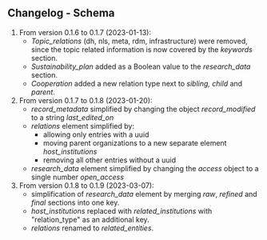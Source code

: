 ## Changelog - Schema

1. From version 0.1.6 to 0.1.7 (2023-01-13):
   - _Topic_relations_ (dh, nls, meta, rdm, infrastructure) were removed, since the topic related information is now covered by the _keywords_ section.
   - _Sustainability_plan_ added as a Boolean value to the _research_data_ section.
   - _Cooperation_ added a new relation type next to _sibling, child_ and _parent_.
2. From version 0.1.7 to 0.1.8 (2023-01-20):
   - _record_metadata_ simplified by changing the object _record_modified_ to a string _last_edited_on_
   - _relations_ element simplified by:
     - allowing only entries with a uuid
     - moving parent organizations to a new separate element _host_institutions_
     - removing all other entries without a uuid
   - _research_data_ element simplified by changing the _access_ object to a single number _open_access_
3. From version 0.1.8 to 0.1.9 (2023-03-07):
   - simplification of  _research_data_ element by merging _raw_, _refined_ and _final_ sections into one key. 
   - _host_institutions_ replaced with _related_institutions_ with "relation_type" as an additional key.
   - _relations_ renamed to _related_entities_.
